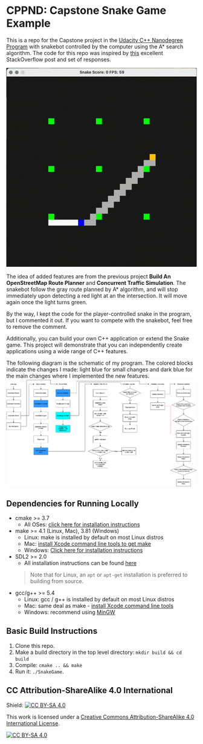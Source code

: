 # CPPND: Capstone Snake Game Example

This is a repo for the Capstone project in the [Udacity C++ Nanodegree Program](https://www.udacity.com/course/c-plus-plus-nanodegree--nd213) with snakebot controlled by the computer using the A* search algorithm. The code for this repo was inspired by [this](https://codereview.stackexchange.com/questions/212296/snake-game-in-c-with-sdl) excellent StackOverflow post and set of responses.

<img src="snakebot.gif"/>

The idea of added features are from the previous project **Build An OpenStreetMap Route Planner** and **Concurrent Traffic Simulation**. The snakebot follow the gray route planned by A* algorithm, and will stop immediately upon detecting a red light at an the intersection. It will move again once the light turns green.

By the way, I kept the code for the player-controlled snake in the program, but I commented it out. If you want to compete with the snakebot, feel free to remove the comment.

Additionally, you can build your own C++ application or extend the Snake game. This project will demonstrate that you can independently create applications using a wide range of C++ features.

The following diagram is the schematic of my program. The colored blocks indicate the changes I made: light blue for small changes and dark blue for the main changes where I implemented the new features.
<img src="SnakeGame_ProgramSchmetic.png"/>

## Dependencies for Running Locally
* cmake >= 3.7
  * All OSes: [click here for installation instructions](https://cmake.org/install/)
* make >= 4.1 (Linux, Mac), 3.81 (Windows)
  * Linux: make is installed by default on most Linux distros
  * Mac: [install Xcode command line tools to get make](https://developer.apple.com/xcode/features/)
  * Windows: [Click here for installation instructions](http://gnuwin32.sourceforge.net/packages/make.htm)
* SDL2 >= 2.0
  * All installation instructions can be found [here](https://wiki.libsdl.org/Installation)
  >Note that for Linux, an `apt` or `apt-get` installation is preferred to building from source. 
* gcc/g++ >= 5.4
  * Linux: gcc / g++ is installed by default on most Linux distros
  * Mac: same deal as make - [install Xcode command line tools](https://developer.apple.com/xcode/features/)
  * Windows: recommend using [MinGW](http://www.mingw.org/)

## Basic Build Instructions

1. Clone this repo.
2. Make a build directory in the top level directory: `mkdir build && cd build`
3. Compile: `cmake .. && make`
4. Run it: `./SnakeGame`.


## CC Attribution-ShareAlike 4.0 International


Shield: [![CC BY-SA 4.0][cc-by-sa-shield]][cc-by-sa]

This work is licensed under a
[Creative Commons Attribution-ShareAlike 4.0 International License][cc-by-sa].

[![CC BY-SA 4.0][cc-by-sa-image]][cc-by-sa]

[cc-by-sa]: http://creativecommons.org/licenses/by-sa/4.0/
[cc-by-sa-image]: https://licensebuttons.net/l/by-sa/4.0/88x31.png
[cc-by-sa-shield]: https://img.shields.io/badge/License-CC%20BY--SA%204.0-lightgrey.svg
